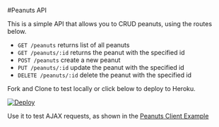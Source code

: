 #Peanuts API

This is a simple API that allows you to CRUD peanuts, using the routes below.

- ```GET /peanuts``` returns list of all peanuts
- ```GET /peanuts/:id``` returns the peanut with the specified id
- ```POST /peanuts``` create a new peanut
- ```PUT /peanuts/:id``` update the peanut with the specified id
- ```DELETE /peanuts/:id``` delete the peanut with the specified id

Fork and Clone to test locally or click below to deploy to Heroku.

[![Deploy](https://www.herokucdn.com/deploy/button.svg)](https://heroku.com/deploy)

Use it to test AJAX requests, as shown in the [Peanuts Client Example](https://github.com/jeremiahalex/peanuts-client)
